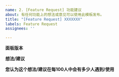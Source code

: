 ```yaml
---
name: 2. [Feature Request] 功能建议
about: 有任何功能上的想法或意见可以使用此模板发布。
title: "[Feature Request] XXXXXXX"
labels: Feature Request
assignees: ''

---
```


**面板版本**


**想法/建议**


**您认为这个想法/建议在每100人中会有多少人遇到/使用**
